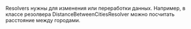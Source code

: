 Resolvers нужны для изменения или переработки данных.
Например, в классе резолвера DistanceBetweenCitiesResolver можно посчитать расстояние между городами.
